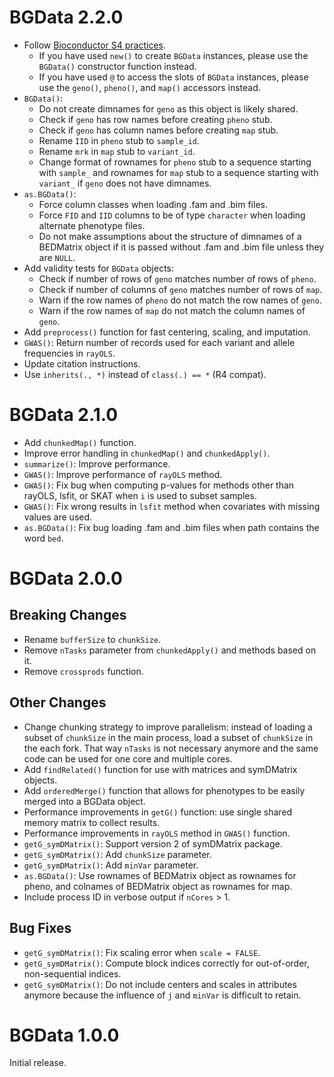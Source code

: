 # BGData 2.2.0

- Follow [Bioconductor S4 practices][1].
  - If you have used `new()` to create `BGData` instances, please use the
    `BGData()` constructor function instead.
  - If you have used `@` to access the slots of `BGData` instances, please use
    the `geno()`, `pheno()`, and `map()` accessors instead.
- `BGData()`:
  - Do not create dimnames for `geno` as this object is likely shared.
  - Check if `geno` has row names before creating `pheno` stub.
  - Check if `geno` has column names before creating `map` stub.
  - Rename `IID` in `pheno` stub to `sample_id`.
  - Rename `mrk` in `map` stub to `variant_id`.
  - Change format of rownames for `pheno` stub to a sequence starting with
    `sample_` and rownames for `map` stub to a sequence starting with
    `variant_` if `geno` does not have dimnames.
- `as.BGData()`:
  - Force column classes when loading .fam and .bim files.
  - Force `FID` and `IID` columns to be of type `character` when loading
    alternate phenotype files.
  - Do not make assumptions about the structure of dimnames of a BEDMatrix
    object if it is passed without .fam and .bim file unless they are `NULL`.
- Add validity tests for `BGData` objects:
  - Check if number of rows of `geno` matches number of rows of `pheno`.
  - Check if number of columns of `geno` matches number of rows of `map`.
  - Warn if the row names of `pheno` do not match the row names of `geno`.
  - Warn if the row names of `map` do not match the column names of `geno`.
- Add `preprocess()` function for fast centering, scaling, and imputation.
- `GWAS()`: Return number of records used for each variant and allele
  frequencies in `rayOLS`.
- Update citation instructions.
- Use `inherits(., *)` instead of `class(.) == *` (R4 compat).


# BGData 2.1.0

- Add `chunkedMap()` function.
- Improve error handling in `chunkedMap()` and `chunkedApply()`.
- `summarize()`: Improve performance.
- `GWAS()`: Improve performance of `rayOLS` method.
- `GWAS()`: Fix bug when computing p-values for methods other than rayOLS,
  lsfit, or SKAT when `i` is used to subset samples.
- `GWAS()`: Fix wrong results in `lsfit` method when covariates with missing
  values are used.
- `as.BGData()`: Fix bug loading .fam and .bim files when path contains the
  word `bed`.


# BGData 2.0.0

## Breaking Changes

- Rename `bufferSize` to `chunkSize`.
- Remove `nTasks` parameter from `chunkedApply()` and methods based on it.
- Remove `crossprods` function.

## Other Changes

- Change chunking strategy to improve parallelism: instead of loading a subset
  of `chunkSize` in the main process, load a subset of `chunkSize` in the each
  fork. That way `nTasks` is not necessary anymore and the same code can be
  used for one core and multiple cores.
- Add `findRelated()` function for use with matrices and symDMatrix objects.
- Add `orderedMerge()` function that allows for phenotypes to be easily merged
  into a BGData object.
- Performance improvements in `getG()` function: use single shared memory
  matrix to collect results.
- Performance improvements in `rayOLS` method in `GWAS()` function.
- `getG_symDMatrix()`: Support version 2 of symDMatrix package.
- `getG_symDMatrix()`: Add `chunkSize` parameter.
- `getG_symDMatrix()`: Add `minVar` parameter.
- `as.BGData()`: Use rownames of BEDMatrix object as rownames for pheno, and
  colnames of BEDMatrix object as rownames for map.
- Include process ID in verbose output if `nCores` > 1.

## Bug Fixes

- `getG_symDMatrix()`: Fix scaling error when `scale = FALSE`.
- `getG_symDMatrix()`: Compute block indices correctly for out-of-order,
  non-sequential indices.
- `getG_symDMatrix()`: Do not include centers and scales in attributes anymore
  because the influence of `j` and `minVar` is difficult to retain.


# BGData 1.0.0

Initial release.

[1]: https://bioconductor.org/help/course-materials/2017/Zurich/S4-classes-and-methods.html
